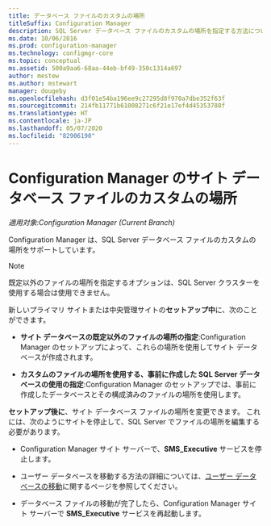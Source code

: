 ```yaml
---
title: データベース ファイルのカスタムの場所
titleSuffix: Configuration Manager
description: SQL Server データベース ファイルのカスタムの場所を指定する方法について説明します。
ms.date: 10/06/2016
ms.prod: configuration-manager
ms.technology: configmgr-core
ms.topic: conceptual
ms.assetid: 500a9aa6-68aa-44eb-bf49-350c1314a697
author: mestew
ms.author: mstewart
manager: dougeby
ms.openlocfilehash: d3f01e54ba196ee9c27295d8f970a7dbe352f63f
ms.sourcegitcommit: 214fb11771b61008271c6f21e17ef4d45353788f
ms.translationtype: HT
ms.contentlocale: ja-JP
ms.lasthandoff: 05/07/2020
ms.locfileid: "82906190"
---
```

# <a name="custom-locations-for-configuration-manager-site-database-files"></a>Configuration Manager のサイト データベース ファイルのカスタムの場所

*適用対象:Configuration Manager (Current Branch)*

 Configuration Manager は、SQL Server データベース ファイルのカスタムの場所をサポートしています。  

> [!NOTE]  
>  既定以外のファイルの場所を指定するオプションは、SQL Server クラスターを使用する場合は使用できません。  

 新しいプライマリ サイトまたは中央管理サイトの**セットアップ中**に、次のことができます。  

-   **サイト データベースの既定以外のファイルの場所の指定**:Configuration Manager のセットアップによって、これらの場所を使用してサイト データベースが作成されます。  

-   **カスタムのファイルの場所を使用する、事前に作成した SQL Server データベースの使用の指定**:Configuration Manager のセットアップでは、事前に作成したデータベースとその構成済みのファイルの場所を使用します。  

**セットアップ後に**、サイト データベース ファイルの場所を変更できます。 これには、次のようにサイトを停止して、SQL Server でファイルの場所を編集する必要があります。  

-   Configuration Manager サイト サーバーで、**SMS_Executive** サービスを停止します。  

-   ユーザー データベースを移動する方法の詳細については、[ユーザー データベースの移動](https://docs.microsoft.com/sql/relational-databases/databases/move-user-databases?view=sql-server-2014)に関するページを参照してください。  

-   データベース ファイルの移動が完了したら、Configuration Manager サイト サーバーで **SMS_Executive** サービスを再起動します。  
